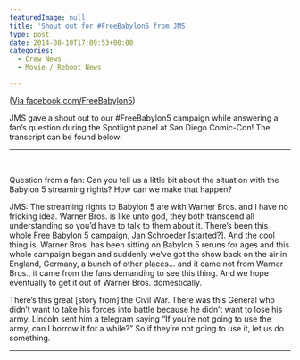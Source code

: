 ```yaml
---
featuredImage: null
title: 'Shout out for #FreeBabylon5 from JMS'
type: post
date: 2014-08-10T17:09:53+00:00
categories:
  - Crew News
  - Movie / Reboot News

---
```

(<a href="https://www.facebook.com/FreeBabylon5" target="_blank">Via facebook.com/FreeBabylon5</a>)

JMS gave a shout out to our #FreeBabylon5 campaign while answering a fan&#8217;s question during the Spotlight panel at San Diego Comic-Con! The transcript can be found below:

* * *

&nbsp;

Question from a fan: Can you tell us a little bit about the situation with the Babylon 5 streaming rights? How can we make that happen?

JMS: The streaming rights to Babylon 5 are with Warner Bros. and I have no fricking idea. Warner Bros. is like unto god, they both transcend all understanding so you’d have to talk to them about it. There’s been this whole Free Babylon 5 campaign, Jan Schroeder [started?]. And the cool thing is, Warner Bros. has been sitting on Babylon 5 reruns for ages and this whole campaign began and suddenly we’ve got the show back on the air in England, Germany, a bunch of other places… and it came not from Warner Bros., it came from the fans demanding to see this thing. And we hope eventually to get it out of Warner Bros. domestically.

There’s this great [story from] the Civil War. There was this General who didn’t want to take his forces into battle because he didn’t want to lose his army. Lincoln sent him a telegram saying “If you’re not going to use the army, can I borrow it for a while?” So if they’re not going to use it, let us do something.

* * *
